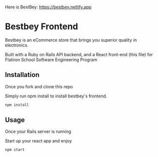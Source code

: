 Here is BestBey: https://bestbey.netlify.app
# Bestbey Frontend

Bestbey is an eCommerce store that brings you superior quality in electronics.

Built with a Ruby on Rails API backend, and a React front-end (this file) for Flatiron School Software Engineering Program


## Installation

Once you fork and clone this repo

Simply run npm install to install bestbey's frontend.

```bash
npm install
```

## Usage

Once your Rails server is running

Start up your react app and enjoy

```bash
npm start
```


